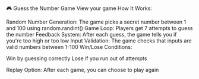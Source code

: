 🎮 Guess the Number Game
View your game
How It Works:

Random Number Generation: The game picks a secret number between 1 and 100 using random.randint()
Game Loop: Players get 7 attempts to guess the number
Feedback System: After each guess, the game tells you if you're too high or too low
Input Validation: The game checks that inputs are valid numbers between 1-100
Win/Lose Conditions:

Win by guessing correctly
Lose if you run out of attempts


Replay Option: After each game, you can choose to play again